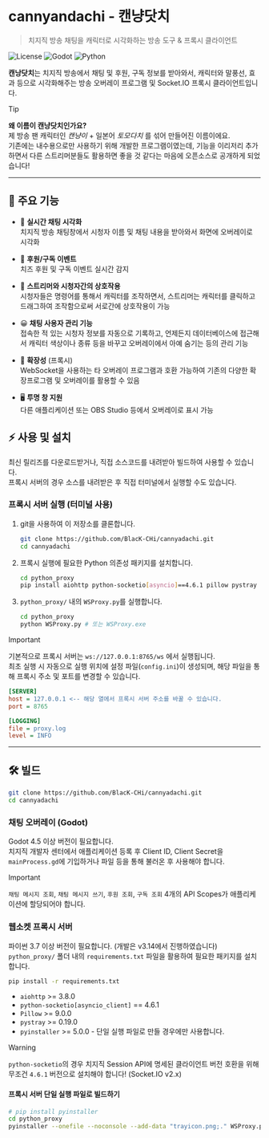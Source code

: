 # cannyandachi - 캔냥닷치

> 치지직 방송 채팅을 캐릭터로 시각화하는 방송 도구 & 프록시 클라이언트

![License](https://img.shields.io/badge/license-MIT-blue.svg) ![Godot](https://img.shields.io/badge/Godot-4.5-blue.svg) ![Python](https://img.shields.io/badge/Python-3.7+-blue.svg)


**캔낭닷치**는 치지직 방송에서 채팅 및 후원, 구독 정보를 받아와서, 캐릭터와 말풍선, 효과 등으로 시각화해주는 방송 오버레이 프로그램 및 Socket.IO 프록시 클라이언트입니다.


> [!TIP] 
> **왜 이름이 캔냥닷치인가요?**
> <br>제 방송 팬 캐릭터인 *캔냥이* + 일본어 *토모다치* 를 섞어 만들어진 이름이에요.
> <br>기존에는 내수용으로만 사용하기 위해 개발한 프로그램이였는데, 기능을 이리저리 추가하면서 다른 스트리머분들도 활용하면 좋을 것 같다는 마음에 오픈소스로 공개하게 되었습니다!


---

## 🧩 주요 기능

- 💬 **실시간 채팅 시각화**
<br> 치지직 방송 채팅창에서 시청자 이름 및 채팅 내용을 받아와서 화면에 오버레이로 시각화

- 🎁 **후원/구독 이벤트**
<br> 치즈 후원 및 구독 이벤트 실시간 감지

- 👏 **스트리머와 시청자간의 상호작용**
<br> 시청자들은 명령어를 통해서 캐릭터를 조작하면서, 스트리머는 캐릭터를 클릭하고 드래그하여 조작함으로써 서로간에 상호작용이 가능

- 😀 **채팅 사용자 관리 기능**
<br> 접속한 적 있는 시청자 정보를 자동으로 기록하고, 언제든지 데이터베이스에 접근해서 캐릭터 색상이나 종류 등을 바꾸고 오버레이에서 아예 숨기는 등의 관리 기능

- 🧩 **확장성** (프록시)
<br> WebSocket을 사용하는 타 오버레이 프로그램과 호환 가능하여 기존의 다양한 확장프로그램 및 오버레이를 활용할 수 있음

- 🖥️ **투명 창 지원**
<br> 다른 애플리케이션 또는 OBS Studio 등에서 오버레이로 표시 가능


## ⚡ 사용 및 설치

최신 릴리즈를 다운로드받거나, 직접 소스코드를 내려받아 빌드하여 사용할 수 있습니다.
<br>프록시 서버의 경우 소스를 내려받은 후 직접 터미널에서 실행할 수도 있습니다.

### 프록시 서버 실행 (터미널 사용)

1. git을 사용하여 이 저장소를 클론합니다.
   ```bash
   git clone https://github.com/BlacK-CHi/cannyadachi.git
   cd cannyadachi
   ```

2. 프록시 실행에 필요한 Python 의존성 패키지를 설치합니다.
   ```bash
   cd python_proxy
   pip install aiohttp python-socketio[asyncio]==4.6.1 pillow pystray
   ```

3. ``python_proxy/`` 내의 ``WSProxy.py``를 실행합니다.
   ```bash
   cd python_proxy
   python WSProxy.py # 또는 WSProxy.exe
   ```

> [!IMPORTANT]
> 기본적으로 프록시 서버는 ``ws://127.0.0.1:8765/ws`` 에서 실행됩니다.
> <br>최초 실행 시 자동으로 실행 위치에 설정 파일(``config.ini``)이 생성되며, 해당 파일을 통해 프록시 주소 및 포트를 변경할 수 있습니다.

  ```ini
  [SERVER]
  host = 127.0.0.1 <-- 해당 열에서 프록시 서버 주소를 바꿀 수 있습니다.
  port = 8765

  [LOGGING]
  file = proxy.log
  level = INFO
  ```

---

## 🛠️ 빌드
 ```bash
 git clone https://github.com/BlacK-CHi/cannyadachi.git
 cd cannyadachi
 ```
### 채팅 오버레이 (Godot)
Godot 4.5 이상 버전이 필요합니다.
<br>치지직 개발자 센터에서 애플리케이션 등록 후 Client ID, Client Secret을 ``mainProcess.gd``에 기입하거나 파일 등을 통해 불러온 후 사용해야 합니다.

> [!IMPORTANT]
> ``채팅 메시지 조회``, ``채팅 메시지 쓰기``, ``후원 조회``, ``구독 조회`` 4개의 API Scopes가 애플리케이션에 할당되어야 합니다.


### 웹소켓 프록시 서버
파이썬 3.7 이상 버전이 필요합니다. (개발은 v3.14에서 진행하였습니다)
<br>``python_proxy/`` 폴더 내의 ``requirements.txt`` 파일을 활용하여 필요한 패키지를 설치합니다.
```bash
pip install -r requirements.txt
```
- ``aiohttp`` >= 3.8.0
- `python-socketio[asyncio_client]` == 4.6.1
- `Pillow` >= 9.0.0
- `pystray` >= 0.19.0
- `pyinstaller` >= 5.0.0 - 단일 실행 파일로 만들 경우에만 사용합니다.

>[!WARNING]
>``python-socketio``의 경우 치지직 Session API에 명세된 클라이언트 버전 호환을 위해 무조건 ``4.6.1`` 버전으로 설치해야 합니다! (Socket.IO v2.x)

#### 프록시 서버 단일 실행 파일로 빌드하기
```bash
# pip install pyinstaller
cd python_proxy
pyinstaller --onefile --noconsole --add-data "trayicon.png;." WSProxy.py
```
